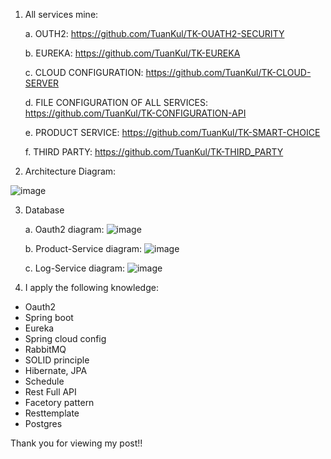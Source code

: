 1. All services mine:

   a. OUTH2: https://github.com/TuanKul/TK-OUATH2-SECURITY
   
   b. EUREKA: https://github.com/TuanKul/TK-EUREKA
   
   c. CLOUD CONFIGURATION: https://github.com/TuanKul/TK-CLOUD-SERVER
   
   d. FILE CONFIGURATION OF ALL SERVICES: https://github.com/TuanKul/TK-CONFIGURATION-API
   
   e. PRODUCT SERVICE: https://github.com/TuanKul/TK-SMART-CHOICE
   
   f. THIRD PARTY: https://github.com/TuanKul/TK-THIRD_PARTY

2. Architecture Diagram:

  ![image](https://user-images.githubusercontent.com/82629813/116042396-8ca81e80-a698-11eb-8f3b-2539e6ae5ea5.png)
   
3. Database

   a. Oauth2 diagram:
   ![image](https://user-images.githubusercontent.com/82629813/116042456-a0538500-a698-11eb-935e-0e92870ab6ad.png)
   
   b. Product-Service diagram: 
   ![image](https://user-images.githubusercontent.com/82629813/116042503-aea1a100-a698-11eb-82b8-84849e24cc89.png)
   
   c. Log-Service diagram: 
   ![image](https://user-images.githubusercontent.com/82629813/116042540-ba8d6300-a698-11eb-9cb4-a733527a0524.png)

4. I apply the following knowledge:
  * Oauth2
  * Spring boot
  * Eureka
  * Spring cloud config
  * RabbitMQ
  * SOLID principle
  * Hibernate, JPA
  * Schedule
  * Rest Full API
  * Facetory pattern
  * Resttemplate
  * Postgres


Thank you for viewing my post!!
